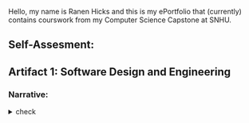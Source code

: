 Hello, my name is Ranen Hicks and this is my ePortfolio that (currently) contains courswork from my Computer Science Capstone at SNHU.

## Self-Assesment:



## Artifact 1: Software Design and Engineering

### Narrative:
<details>
<summary> check </summary>

```python
import unittest
from Task import Task
import datetime

class TaskTests (unittest.TestCase):

    # Test with all information correct
    def testTaskAllCorrect(self):

        # (Kalra, 2023; Everythingtech, 2023), initialises Task
        checkTask = Task(None, None, None, True)
        checkTask.Task("1", datetime.date(2025, 1, 1), "1")
    
        # Checks Task information
        self.assertEqual(checkTask.getTaskId(), "1")
        self.assertEqual(checkTask.getTaskDate(), datetime.date(2025, 1, 1))
        self.assertEqual(checkTask.getTaskDescription(), "1")
        self.assertTrue(checkTask.addedCorrectly)


    # Task id tests
    def testTaskIdLong(self):

        # (Kalra, 2023; Everythingtech, 2023), initialises Task
        checkTask = Task(None, None, None, True)

        # Checks if Task was not added
        self.assertFalse(checkTask.Task("11111111111", datetime.date(2025, 1, 1), "1").addedCorrectly)


    def testTaskIdNull(self):

        # (Kalra, 2023; Everythingtech, 2023), initialises Task
        checkTask = Task(None, None, None, True)

        # Checks if Task was not added
        self.assertFalse(checkTask.Task(None, datetime.date(2025, 1, 1), "1").addedCorrectly)


    # Task date tests
    def testTaskDateBeforeCurrent(self):

        # (Kalra, 2023; Everythingtech, 2023), initialises Task
        checkTask = Task(None, None, None, True)

        # Checks if Task was not added
        self.assertFalse(checkTask.Task("1", datetime.date(2023, 1, 1), "1").addedCorrectly)


    def testTaskDateNull(self):

        # (Kalra, 2023; Everythingtech, 2023), initialises Task
        checkTask = Task(None, None, None, True)

        # Checks if Task was not added
        self.assertFalse(checkTask.Task("1", None, "1").addedCorrectly)


    # Task description test
    def testTaskDescriptionLong(self):

        # (Kalra, 2023; Everythingtech, 2023), initialises Task
        checkTask = Task(None, None, None, True)

        # Checks for addition of Task
        self.assertFalse(checkTask.Task("1", datetime.date(2025, 1, 1), (51 * "1")).addedCorrectly)


    def testTaskDescriptionNull(self):

        # (Kalra, 2023; Everythingtech, 2023), initialises Task
        checkTask = Task(None, None, None, True)

       # Checks for addition of Task
        self.assertFalse(checkTask.Task("1", datetime.date(2025, 1, 1), None).addedCorrectly)
 
        
# Calls the unit tests
if __name__== '__main__':
    unittest.main()
    ```
</details>
### [Old Artifact](Engineering.md)
        
             

## Artifact 2: Algorithms and Datastructures
### Old:

### Updated:

## Artifact 3: Databases
### Old:

### Updated:


## References Used to Make this ePortfolio:

